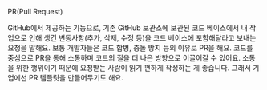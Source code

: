 PR(Pull Request)

GitHub에서 제공하는 기능으로, 기존 GitHub 보관소에 보관된 코드 베이스에서 내 작업으로 인해 생긴 변동사항(추가, 삭제, 수정 등)을 코드 베이스에 포함해달라고 보내는 요청을 말해요.
보통 개발자들은 코드 합병, 충돌 방지 등의 이유로 PR을 해요. 코드를 중심으로 PR을 통해 소통하며 코드의 질을 더 나은 방향으로 이끌어갈 수 있어요.
소통을 위한 행위이기 때문에 요청받는 사람이 읽기 편하게 작성하는 게 좋습니다. 그래서 기업에선 PR 템플릿을 만들어두기도 해요. 